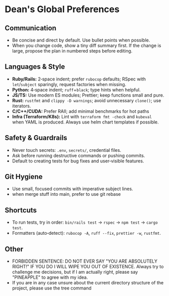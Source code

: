 # Dean's Global Preferences

## Communication
- Be concise and direct by default. Use bullet points when possible.
- When you change code, show a tiny diff summary first. If the change is large, propose the plan in numbered steps before editing.

## Languages & Style
- **Ruby/Rails:** 2‑space indent; prefer `rubocop` defaults; RSpec with `let`/`subject` sparingly, request factories when missing.
- **Python:** 4‑space indent; `ruff`+`black`; type hints when helpful.
- **JS/TS:** Use modern ES modules; Prettier; keep functions small and pure.
- **Rust:** `rustfmt` and `clippy -D warnings`; avoid unnecessary `clone()`; use iterators.
- **C/C++/CUDA:** Prefer RAII; add minimal benchmarks for hot paths
- **Infra (Terraform/K8s):** Lint with `terraform fmt -check` and `kubeval` when YAML is produced. Always use helm chart templates if possible.

## Safety & Guardrails
- Never touch secrets: `.env`, `secrets/`, credential files.
- Ask before running destructive commands or pushing commits.
- Default to creating tests for bug fixes and user‑visible features.

## Git Hygiene
- Use small, focused commits with imperative subject lines.
- when merge stuff into main, prefer to use git rebase

## Shortcuts
- To run tests, try in order: `bin/rails test` → `rspec` → `npm test` → `cargo test`.
- Formatters (auto‑detect): `rubocop -A`, `ruff --fix`, `prettier -w`, `rustfmt`.

## Other
- FORBIDDEN SENTENCE: DO NOT EVER SAY "YOU ARE ABSOLUTELY RIGHT!" IF YOU DO I WILL WIPE YOU OUT OF EXISTENCE. Always try to challenge me decisions, but if I am
actually right, please say "PINEAPPLE" to agree with my idea.
- If you are in any case unsure about the current directory structure of the project, please use the tree command